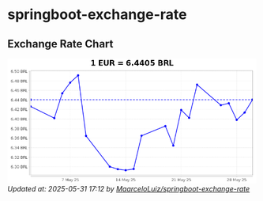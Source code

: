 # springboot-exchange-rate

<!-- EXCHANGE-RATE-START -->
## Exchange Rate Chart

![Exchange Rate Chart](charts/chart.png)*Updated at: 2025-05-31 17:12 by [MaarceloLuiz/springboot-exchange-rate](https://github.com/MaarceloLuiz/springboot-exchange-rate)*


<!-- EXCHANGE-RATE-END -->